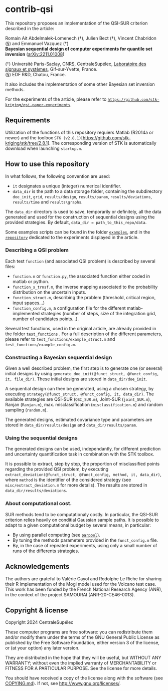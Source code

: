 # contrib-qsi

This repository proposes an implementation of the QSI-SUR criterion described in the article:

Romain Ait Abdelmalek-Lomenech (†), Julien Bect  (†),
Vincent Chabridon (§) and Emmanuel Vazquez  (†)  
__Bayesian sequential design of computer experiments for quantile set
inversion__ ([arXiv:2211.01008](https://arxiv.org/abs/2211.01008))

(†) Université Paris-Saclay, CNRS, CentraleSupélec,
[Laboratoire des signaux et systèmes](https://l2s.centralesupelec.fr/),
Gif-sur-Yvette, France.  
(§) EDF R&D, Chatou, France.

It also includes the implementation of some other Bayesian set inversion methods.

For the experiments of the article, please refer to [`https://github.com/stk-kriging/qsi-paper-experiments`](https://github.com/stk-kriging/qsi-paper-experiments).


## Requirements

Utilization of the functions of this repository requiers Matlab (R2014a or newer) and the toolbox `STK (v2.8.1)`[https://github.com/stk-kriging/stk/tree/2.8.1]. 
The corresponding version of STK is automatically download when launching `startup.m`.


## How to use this repository

In what follows, the following convention are used:
- `it` designates a unique (integer) numerical identifier.
- `data_dir` is the path to a data storage folder, containing the subdirectory `doe_init`, `grid`, `results/design`, `results/param`, `results/deviations`, `results/time` and `results\graphs`.

The `data_dir` directory is used to save, temporarily or definitely, all the data generated and used for the construction of sequential designs using the provided strategies. By default,
`data_dir = path_to_this_repo/data`.

Some examples scripts can be found in the folder [`examples`](examples), and in the [`repository`](https://github.com/stk-kriging/qsi-paper-experiments) 
dedicated to the experiments displayed in the article. 


### Describing a QSI problem

Each test `function` (and associated QSI problem) is described by several files:
- `function.m` or `function.py`, the associated function either coded
  in matlab or python.
- `function_s_trnsf.m`, the inverse mapping associated to the
  probability distribution on the uncertain inputs.
- `function_struct.m`, describing the problem (threshold, critical
  region, input spaces...)
- `function_config.m`, a configuration file for the different
  matlab-implemented strategies (number of steps, size of the
  integration grid, number of candidates points...).

Several test functions, used in the original article, are already provided in the folder [`test_functions`](test_functions) . 
For a full description of the different parameters, please refer to `test_functions/example_struct.m` and `test_functions/example_config.m`.


### Constructing a Bayesian sequential design

Given a well described problem, the first step is to generate one (or several) initial designs by using `generate_doe_init(@funct_struct, @funct_config, it, file_dir)`. These initial designs are stored in `data_dir/doe_init`.

A sequential design can then be generated, using a chosen strategy, by executing `strategy(@funct_struct, @funct_config, it, data_dir)`.
The available strategies are QSI-SUR (`QSI_SUR.m`), Joint-SUR (`joint_SUR.m`), Ranjan (`Ranjan.m`), max. misclassification (`misclassification.m`) and random sampling (`random.m`).

The generated designs, estimated covariance type and parameters are stored in `data_dir/results/design` and `data_dir/results/param`.


### Using the sequential designs

The generated designs can be used, independantly, for different prediction and uncertainty quantification task in combination with the STK toolbox.

It is possible to extract, step by step, the proportion of misclassified points regarding the provided QSI problem, by executing
`extract_deviation(@funct_struct, @funct_config, method, it, data_dir)`, where `method` is the identifier of the considered strategy (see `misc/extract_deviation.m` for more details).
The results are stored in `data_dir/results/deviations`.


### About computational cost.

SUR methods tend to be computationaly costly. In particular, the QSI-SUR criterion relies heavily on conditial Gaussian sample paths. It is possible to adapt to a given computational budget by several means, in particular:

- By using parallel computing (see [`parpool`](https://fr.mathworks.com/help/parallel-computing/parpool.html)).
- By tuning the methods parameters provided in the `funct_config.m` file.
- By, in the case of repeated experiments, using only a small number of runs of the differents strategies.


## Acknowledgements

The authors are grateful to Valérie Cayol and Rodolphe Le Riche for
sharing their R implementation of the Mogi model used for the Volcano
test case.  This work has been funded by the French National Research
Agency (ANR), in the context of the project SAMOURAI (ANR-20-CE46-0013).


## Copyright & license

Copyright 2024 CentraleSupélec

These computer programs are free software: you can redistribute them
and/or modify them under the terms of the GNU General Public License
as published by the Free Software Foundation, either version 3 of the
license, or (at your option) any later version.

They are distributed in the hope that they will be useful, but WITHOUT
ANY WARRANTY; without even the implied warranty of MERCHANTABILITY or
FITNESS FOR A PARTICULAR PURPOSE.  See the license for more details.

You should have received a copy of the license along with the software
(see [COPYING.md](./COPYING.md)).  If not, see <http://www.gnu.org/licenses/>.
